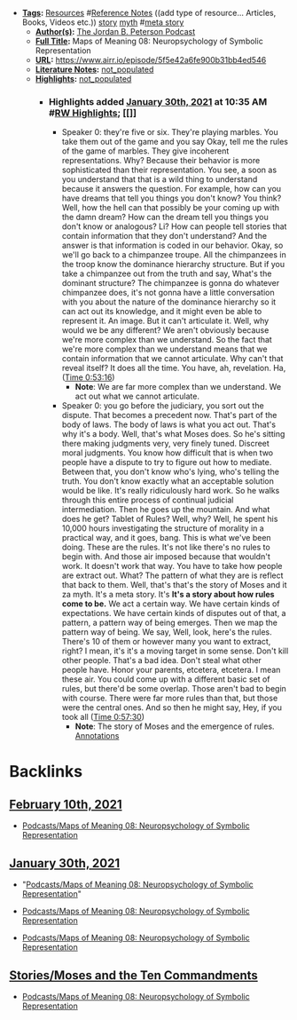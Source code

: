 - **[Tags](<../Tags.md>):** [Resources](<../Resources.md>) #[Reference Notes](<../Reference Notes.md>) ((add type of resource... Articles, Books, Videos etc.)) [story](<../story.md>) [myth](<../myth.md>) #[meta story](<../meta story.md>)
    - **[Author(s)](<../Author(s).md>):** [The Jordan B. Peterson Podcast](<../The Jordan B. Peterson Podcast.md>)
    - **[Full Title](<../Full Title.md>):** Maps of Meaning 08: Neuropsychology of Symbolic Representation
    - **[URL](<../URL.md>):** https://www.airr.io/episode/5f5e42a6fe900b31bb4ed546
    - **[Literature Notes](<../Literature Notes.md>):** [not_populated](<../not_populated.md>)
    - **[Highlights](<../Highlights.md>):** [not_populated](<../not_populated.md>)
        - ### Highlights added [January 30th, 2021](<../January 30th, 2021.md>) at 10:35 AM #[RW Highlights](<../RW Highlights.md>); [[]]
            - Speaker 0: they're five or six. They're playing marbles. You take them out of the game and you say Okay, tell me the rules of the game of marbles. They give incoherent representations. Why? Because their behavior is more sophisticated than their representation. You see, a soon as you understand that that is a wild thing to understand because it answers the question. For example, how can you have dreams that tell you things you don't know? You think? Well, how the hell can that possibly be your coming up with the damn dream? How can the dream tell you things you don't know or analogous? Li? How can people tell stories that contain information that they don't understand? And the answer is that information is coded in our behavior. Okay, so we'll go back to a chimpanzee troupe. All the chimpanzees in the troop know the dominance hierarchy structure. But if you take a chimpanzee out from the truth and say, What's the dominant structure? The chimpanzee is gonna do whatever chimpanzee does, it's not gonna have a little conversation with you about the nature of the dominance hierarchy so it can act out its knowledge, and it might even be able to represent it. An image. But it can't articulate it. Well, why would we be any different? We aren't obviously because we're more complex than we understand. So the fact that we're more complex than we understand means that we contain information that we cannot articulate. Why can't that reveal itself? It does all the time. You have, ah, revelation. Ha, ([Time 0:53:16](https://www.airr.io/quote/601569d5030ce3303c173e15))
                - **Note**: We are far more complex than we understand. We act out what we cannot articulate.
            - Speaker 0: you go before the judiciary, you sort out the dispute. That becomes a precedent now. That's part of the body of laws. The body of laws is what you act out. That's why it's a body. Well, that's what Moses does. So he's sitting there making judgments very, very finely tuned. Discreet moral judgments. You know how difficult that is when two people have a dispute to try to figure out how to mediate. Between that, you don't know who's lying, who's telling the truth. You don't know exactly what an acceptable solution would be like. It's really ridiculously hard work. So he walks through this entire process of continual judicial intermediation. Then he goes up the mountain. And what does he get? Tablet of Rules? Well, why? Well, he spent his 10,000 hours investigating the structure of morality in a practical way, and it goes, bang. This is what we've been doing. These are the rules. It's not like there's no rules to begin with. And those air imposed because that wouldn't work. It doesn't work that way. You have to take how people are extract out. What? The pattern of what they are is reflect that back to them. Well, that's that's the story of Moses and it za myth. It's a meta story. It's **It's a story about how rules come to be.** We act a certain way. We have certain kinds of expectations. We have certain kinds of disputes out of that, a pattern, a pattern way of being emerges. Then we map the pattern way of being. We say, Well, look, here's the rules. There's 10 of them or however many you want to extract, right? I mean, it's it's a moving target in some sense. Don't kill other people. That's a bad idea. Don't steal what other people have. Honor your parents, etcetera, etcetera. I mean these air. You could come up with a different basic set of rules, but there'd be some overlap. Those aren't bad to begin with course. There were far more rules than that, but those were the central ones. And so then he might say, Hey, if you took all ([Time 0:57:30](https://www.airr.io/quote/60156b5e030ce34c06173e4e))
                - **Note**: The story of Moses and the emergence of rules. [Annotations](<../Annotations.md>)

# Backlinks
## [February 10th, 2021](<February 10th, 2021.md>)
- [Podcasts/Maps of Meaning 08: Neuropsychology of Symbolic Representation](<../Podcasts/Maps of Meaning 08: Neuropsychology of Symbolic Representation.md>)

## [January 30th, 2021](<January 30th, 2021.md>)
- "[Podcasts/Maps of Meaning 08: Neuropsychology of Symbolic Representation](<../Podcasts/Maps of Meaning 08: Neuropsychology of Symbolic Representation.md>)"

- [Podcasts/Maps of Meaning 08: Neuropsychology of Symbolic Representation](<../Podcasts/Maps of Meaning 08: Neuropsychology of Symbolic Representation.md>)

- [Podcasts/Maps of Meaning 08: Neuropsychology of Symbolic Representation](<../Podcasts/Maps of Meaning 08: Neuropsychology of Symbolic Representation.md>)

## [Stories/Moses and the Ten Commandments](<Stories/Moses and the Ten Commandments.md>)
- [Podcasts/Maps of Meaning 08: Neuropsychology of Symbolic Representation](<../Podcasts/Maps of Meaning 08: Neuropsychology of Symbolic Representation.md>)

